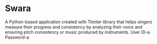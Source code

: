 # Swara
A Python-based application created with Tkinter library that helps singers measure their progress and consistency by analyzing their voice and ensuring pitch consistency or music produced by instruments.
User ID-a
Password-a
